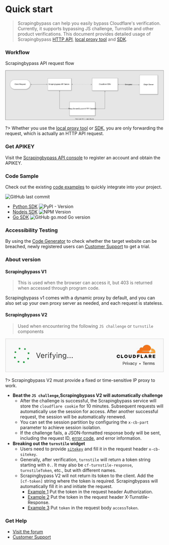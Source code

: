 # Quick start

> Scrapingbypass can help you easily bypass Cloudflare's verification. Currently, it supports bypassing JS challenge,
> Turnstile and other product verifications. This document provides detailed usage of
> Scrapingbypass [HTTP API](/us-en/request_parameters), [local proxy tool](/us-en/proxy_tools)
> and [SDK](/us-en/quickstart?id=code-sample).

### Workflow

Scrapingbypass API request flow

![cloudbypass_api_fc.svg](img/cloudbypass_api_fc.svg)

?> Whether you use the [local proxy tool](/us-en/proxy_tools) or [SDK](/us-en/quickstart?id=code-sample), you are only
forwarding the request, which is actually an HTTP API request.

### Get APIKEY

Visit the [Scrapingbypass API console](https://console.scrapingbypass.com/#/api/) to register an account and obtain the APIKEY.

### Code Sample

Check out the existing [code examples](https://github.com/cloudbypass/example) to quickly integrate into your project.

![GitHub last commit](https://img.shields.io/github/last-commit/cloudbypass/example ":no-zoom")

* [Python SDK](/us-en/python_sdk) ![PyPI - Version](https://img.shields.io/pypi/v/cloudbypass ":no-zoom")
* [Nodejs SDK](/us-en/nodejs_sdk) ![NPM Version](https://img.shields.io/npm/v/cloudbypass-sdk ":no-zoom")
* [Go SDK](/us-en/golang_sdk) ![GitHub go.mod Go version](https://img.shields.io/github/go-mod/go-version/cloudbypass/golang-sdk ":no-zoom")

### Accessibility Testing

By using the [Code Generator](https://console.scrapingbypass.com/#/code-generator) to check whether the target website can be breached, newly registered users can [Customer Support](https://t.me/cloudbypasscom) to get a trial.

### About version

#### Scrapingbypass V1

> This is used when the browser can access it, but 403 is returned when accessed through program code.

Scrapingbypass v1 comes with a dynamic proxy by default, and you can also set up your own proxy server as needed, and each request is stateless.

#### Scrapingbypass V2

> Used when encountering the following `JS challenge` or `turnstile` components

![turnstile.png](img%2Fturnstile.gif ":no-zoom :size=350")

?> Scrapingbypass V2 must provide a fixed or time-sensitive IP proxy to work.

* **Beat the `JS challenge`,Scrapingbypass V2 will automatically challenge**
    * After the challenge is successful, the Scrapingbypass service will store the `cloudflare cookie` for 10 minutes. Subsequent requests will automatically use the session for access. After another successful request, the session will be automatically renewed.
    * You can set the session partition by configuring the `x-cb-part` parameter to achieve session isolation.
    * If the challenge fails, a JSON-formatted response body will be sent, including the request ID, [error code](/us-en/response_data?id=error-code), and error information.
* **Breaking out the `turnstile` widget**
    * Users need to provide [`sitekey`](/us-en/request_parameters?id=how-to-get-sitekey) and fill it in the request header `x-cb-sitekey`.
    * Generally, after verification, `turnstile` will return a token string starting with `0.`. It may also be `cf-turnstile-response`, `turnstileToken`, etc., but with different names.
    * Scrapingbypass V2 will not return its token to the client. Add the `[cf-token]` string where the token is required. Scrapingbypass will automatically fill it in and initiate the request.
        * [Example 1](https://github.com/cloudbypass/example/blob/main/code/com/berachain/faucet/artio/api_claim.py#L20)
          Put the token in the request header Authorization.
        * [Example 2](https://github.com/cloudbypass/example/blob/main/code/com/joshsfrogs/login.py#L24)
          Put the token in the request header X-Turnstile-Response.
        * [Example 3](https://github.com/cloudbypass/example/blob/main/code/com/cityline/api_otp.py#L22)
          Put `token` in the request body `accessToken`.

### Get Help

* [Visit the forum](https://www.scrapingbypass.com/blog/)
* [Customer Support](https://t.me/cloudbypasscom)
